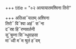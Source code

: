+++
title = "०२ अत्यायातमश्विना तिरो"

+++
अतिआ᳓यातम् अश्विना  
तिरो᳓ वि᳓श्वा अहं᳓ स᳓ना  
द᳓स्रा हि᳓रण्यवर्तनी  
सु᳓षुम्ना सि᳓न्धुवाहसा  
मा᳓ध्वी म᳓म श्रुतं ह᳓वम्